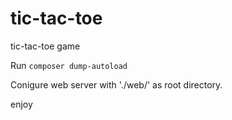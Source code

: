 # tic-tac-toe
tic-tac-toe game

Run `composer dump-autoload` <p>
Conigure web server with './web/' as root directory. <p>
enjoy

